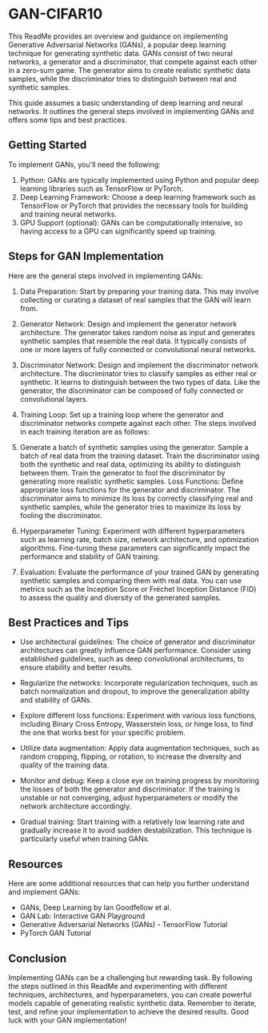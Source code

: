 # GAN-CIFAR10

This ReadMe provides an overview and guidance on implementing Generative Adversarial Networks (GANs), a popular deep learning technique for generating synthetic data. GANs consist of two neural networks, a generator and a discriminator, that compete against each other in a zero-sum game. The generator aims to create realistic synthetic data samples, while the discriminator tries to distinguish between real and synthetic samples.

This guide assumes a basic understanding of deep learning and neural networks. It outlines the general steps involved in implementing GANs and offers some tips and best practices.

## Getting Started
To implement GANs, you'll need the following:

1. Python: GANs are typically implemented using Python and popular deep learning libraries such as TensorFlow or PyTorch.
2. Deep Learning Framework: Choose a deep learning framework such as TensorFlow or PyTorch that provides the necessary tools for building and training neural networks.
3. GPU Support (optional): GANs can be computationally intensive, so having access to a GPU can significantly speed up training.
   
## Steps for GAN Implementation
Here are the general steps involved in implementing GANs:

1. Data Preparation: Start by preparing your training data. This may involve collecting or curating a dataset of real samples that the GAN will learn from.

2. Generator Network: Design and implement the generator network architecture. The generator takes random noise as input and generates synthetic samples that resemble the real data. It typically consists of one or more layers of fully connected or convolutional neural networks.

3. Discriminator Network: Design and implement the discriminator network architecture. The discriminator tries to classify samples as either real or synthetic. It learns to distinguish between the two types of data. Like the generator, the discriminator can be composed of fully connected or convolutional layers.

4. Training Loop: Set up a training loop where the generator and discriminator networks compete against each other. The steps involved in each training iteration are as follows:

5. Generate a batch of synthetic samples using the generator.
Sample a batch of real data from the training dataset.
Train the discriminator using both the synthetic and real data, optimizing its ability to distinguish between them.
Train the generator to fool the discriminator by generating more realistic synthetic samples.
Loss Functions: Define appropriate loss functions for the generator and discriminator. The discriminator aims to minimize its loss by correctly classifying real and synthetic samples, while the generator tries to maximize its loss by fooling the discriminator.

6. Hyperparameter Tuning: Experiment with different hyperparameters such as learning rate, batch size, network architecture, and optimization algorithms. Fine-tuning these parameters can significantly impact the performance and stability of GAN training.

7. Evaluation: Evaluate the performance of your trained GAN by generating synthetic samples and comparing them with real data. You can use metrics such as the Inception Score or Fréchet Inception Distance (FID) to assess the quality and diversity of the generated samples.

## Best Practices and Tips
- Use architectural guidelines: The choice of generator and discriminator architectures can greatly influence GAN performance. Consider using established guidelines, such as deep convolutional architectures, to ensure stability and better results.

- Regularize the networks: Incorporate regularization techniques, such as batch normalization and dropout, to improve the generalization ability and stability of GANs.

- Explore different loss functions: Experiment with various loss functions, including Binary Cross Entropy, Wasserstein loss, or hinge loss, to find the one that works best for your specific problem.

- Utilize data augmentation: Apply data augmentation techniques, such as random cropping, flipping, or rotation, to increase the diversity and quality of the training data.

- Monitor and debug: Keep a close eye on training progress by monitoring the losses of both the generator and discriminator. If the training is unstable or not converging, adjust hyperparameters or modify the network architecture accordingly.

- Gradual training: Start training with a relatively low learning rate and gradually increase it to avoid sudden destabilization. This technique is particularly useful when training GANs.

## Resources
Here are some additional resources that can help you further understand and implement GANs:

- GANs, Deep Learning by Ian Goodfellow et al.
- GAN Lab: Interactive GAN Playground
- Generative Adversarial Networks (GANs) - TensorFlow Tutorial
- PyTorch GAN Tutorial

## Conclusion
Implementing GANs can be a challenging but rewarding task. By following the steps outlined in this ReadMe and experimenting with different techniques, architectures, and hyperparameters, you can create powerful models capable of generating realistic synthetic data. Remember to iterate, test, and refine your implementation to achieve the desired results. Good luck with your GAN implementation!





